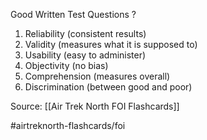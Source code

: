 Good Written Test Questions
?
1. Reliability (consistent results)
2. Validity (measures what it is supposed to)
3. Usability (easy to administer)
4. Objectivity (no bias)
5. Comprehension (measures overall)
6. Discrimination (between good and poor)
<!--SR:!2022-10-03,1,170-->

Source: [[Air Trek North FOI Flashcards]]

#airtreknorth-flashcards/foi